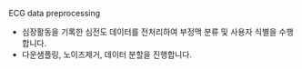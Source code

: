 
ECG data preprocessing
- 심장활동을 기록한 심전도 데이터를 전처리하여 부정맥 분류 및 사용자 식별을 수행합니다.
- 다운샘플링, 노이즈제거, 데이터 분할을 진행합니다.

